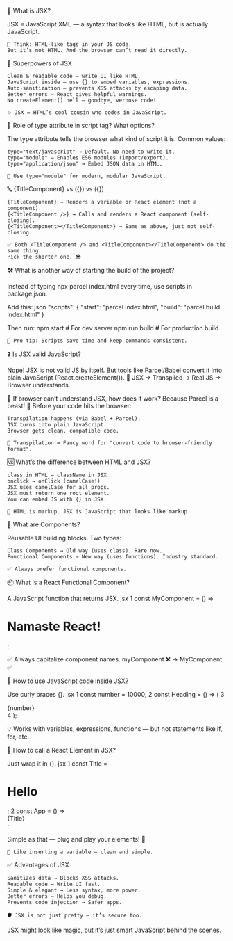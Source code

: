 💬 What is JSX? 

JSX = JavaScript XML — a syntax that looks like HTML, but is actually JavaScript. 

    🧷 Think: HTML-like tags in your JS code.
    But it’s not HTML. And the browser can’t read it directly. 
      
🦸 Superpowers of JSX 

    Clean & readable code — write UI like HTML.
    JavaScript inside — use {} to embed variables, expressions.
    Auto-sanitization — prevents XSS attacks by escaping data.
    Better errors — React gives helpful warnings.
    No createElement() hell — goodbye, verbose code!
     
    ✨ JSX = HTML’s cool cousin who codes in JavaScript. 
     
🔌 Role of type attribute in script tag? What options? 

The type attribute tells the browser what kind of script it is. 
Common values: 

    type="text/javascript" → Default. No need to write it.
    type="module" → Enables ES6 modules (import/export).
    type="application/json" → Embed JSON data in HTML.  

    🚀 Use type="module" for modern, modular JavaScript. 
     
🔤 {TitleComponent} vs ({<TitleComponent/>}) vs ({<TitleComponent></TitleComponent>})

    {TitleComponent} → Renders a variable or React element (not a component).
    {<TitleComponent />} → Calls and renders a React component (self-closing).
    {<TitleComponent></TitleComponent>} → Same as above, just not self-closing.
     
    ✅ Both <TitleComponent /> and <TitleComponent></TitleComponent> do the same thing.
    Pick the shorter one. 😎 
      
🛠️ What is another way of starting the build of the project? 

Instead of typing npx parcel index.html every time, use scripts in package.json. 

Add this: 
json
"scripts": {
  "start": "parcel index.html",
  "build": "parcel build index.html"
}
 
Then run: 
npm start           # For dev server
npm run build       # For production build
 
    🎯 Pro tip: Scripts save time and keep commands consistent. 
     
❓ Is JSX valid JavaScript? 

Nope! JSX is not valid JS by itself. 
But tools like Parcel/Babel convert it into plain JavaScript (React.createElement()). 
    🔄 JSX → Transpiled → Real JS → Browser understands. 
     
🤔 If browser can’t understand JSX, how does it work? 
Because Parcel is a beast! 🐉 
Before your code hits the browser: 

    Transpilation happens (via Babel + Parcel).
    JSX turns into plain JavaScript.
    Browser gets clean, compatible code.
     
    🔄 Transpilation = Fancy word for "convert code to browser-friendly format". 
      
🆚 What’s the difference between HTML and JSX? 

    class in HTML → className in JSX
    onclick → onClick (camelCase!)
    JSX uses camelCase for all props.
    JSX must return one root element.
    You can embed JS with {} in JSX.
     
    🧱 HTML is markup. JSX is JavaScript that looks like markup. 
     
🧩 What are Components? 

Reusable UI building blocks. 
Two types: 

    Class Components → Old way (uses class). Rare now.
    Functional Components → New way (uses functions). Industry standard.
     
    ✅ Always prefer functional components. 
      
📦 What is a React Functional Component? 

A JavaScript function that returns JSX. 
jsx 
1 const MyComponent = () => <h1>Namaste React!</h1>;
 
✅ Always capitalize component names.
myComponent ❌ → MyComponent ✅ 
 
🧮 How to use JavaScript code inside JSX? 

Use curly braces {}. 
jsx
1 const number = 10000;
2 const Heading = () => (
3  <div>{number}</div>
4 );
 
 

💡 Works with variables, expressions, functions — but not statements like if, for, etc. 
 
🔁 How to call a React Element in JSX? 

Just wrap it in {}. 
jsx
1 const Title = <h1>Hello</h1>;
2 const App = () => <div>{Title}</div>;
 
 

Simple as that — plug and play your elements! 🧩 
 
    🔄 Like inserting a variable — clean and simple. 
     
✅ Advantages of JSX 

    Sanitizes data → Blocks XSS attacks.
    Readable code → Write UI fast.
    Simple & elegant → Less syntax, more power.
    Better errors → Helps you debug.
    Prevents code injection → Safer apps.
     
    🛡️ JSX is not just pretty — it’s secure too. 
     
JSX might look like magic, but it’s just smart JavaScript behind the scenes.